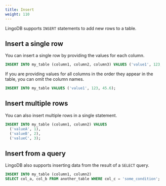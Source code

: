```yaml
---
title: Insert
weight: 110
---
```


LingoDB supports `INSERT` statements to add new rows to a table.

## Insert a single row

You can insert a single row by providing the values for each column.

```sql
INSERT INTO my_table (column1, column2, column3) VALUES ('value1', 123, 45.6);
```

If you are providing values for all columns in the order they appear in the table, you can omit the column names.

```sql
INSERT INTO my_table VALUES ('value1', 123, 45.6);
```

## Insert multiple rows

You can also insert multiple rows in a single statement.

```sql
INSERT INTO my_table (column1, column2) VALUES
  ('valueA', 1),
  ('valueB', 2),
  ('valueC', 3);
```

## Insert from a query

LingoDB also supports inserting data from the result of a `SELECT` query.

```sql
INSERT INTO my_table (column1, column2)
SELECT col_a, col_b FROM another_table WHERE col_c = 'some_condition';
```
